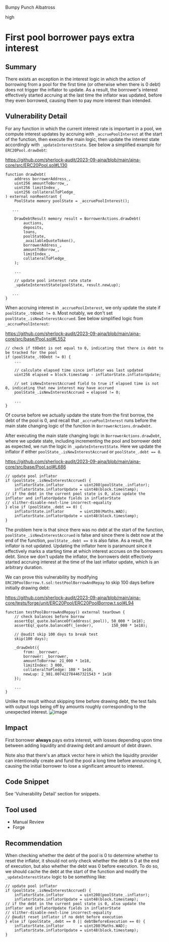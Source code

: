 Bumpy Punch Albatross

high

# First pool borrower pays extra interest
## Summary

There exists an exception in the interest logic in which the action of borrowing from a pool for the first time (or otherwise when there is 0 debt) does not trigger the inflator to update. As a result, the borrower's interest effectively started accruing at the last time the inflator was updated, before they even borrowed, causing them to pay more interest than intended.

## Vulnerability Detail

For any function in which the current interest rate is important in a pool, we compute interest updates by accruing with `_accruePoolInterest` at the start of the function, then execute the main logic, then update the interest state accordingly with `_updateInterestState`. See below a simplified example for `ERC20Pool.drawDebt`:

https://github.com/sherlock-audit/2023-09-ajna/blob/main/ajna-core/src/ERC20Pool.sol#L130
```solidity
function drawDebt(
    address borrowerAddress_,
    uint256 amountToBorrow_,
    uint256 limitIndex_,
    uint256 collateralToPledge_
) external nonReentrant {
    PoolState memory poolState = _accruePoolInterest();

   ...

    DrawDebtResult memory result = BorrowerActions.drawDebt(
        auctions,
        deposits,
        loans,
        poolState,
        _availableQuoteToken(),
        borrowerAddress_,
        amountToBorrow_,
        limitIndex_,
        collateralToPledge_
    );

    ...

    // update pool interest rate state
    _updateInterestState(poolState, result.newLup);

   ...
}
```

When accruing interest in `_accruePoolInterest`, we only update the state if `poolState_.t0Debt != 0`. Most notably, we don't set `poolState_.isNewInterestAccrued`. See below simplified logic from `_accruePoolInterest`:

https://github.com/sherlock-audit/2023-09-ajna/blob/main/ajna-core/src/base/Pool.sol#L552
```solidity
// check if t0Debt is not equal to 0, indicating that there is debt to be tracked for the pool
if (poolState_.t0Debt != 0) {
    ...

    // calculate elapsed time since inflator was last updated
    uint256 elapsed = block.timestamp - inflatorState.inflatorUpdate;

    // set isNewInterestAccrued field to true if elapsed time is not 0, indicating that new interest may have accrued
    poolState_.isNewInterestAccrued = elapsed != 0;

    ...
}
```

Of course before we actually update the state from the first borrow, the debt of the pool is 0, and recall that `_accruePoolInterest` runs before the main state changing logic of the function in `BorrowerActions.drawDebt`.

After executing the main state changing logic in `BorrowerActions.drawDebt`, where we update state, including incrementing the pool and borrower debt as expected, we run the logic in `_updateInterestState`. Here we update the inflator if either `poolState_.isNewInterestAccrued` or `poolState_.debt == 0`.

https://github.com/sherlock-audit/2023-09-ajna/blob/main/ajna-core/src/base/Pool.sol#L686
```solidity
// update pool inflator
if (poolState_.isNewInterestAccrued) {
    inflatorState.inflator       = uint208(poolState_.inflator);
    inflatorState.inflatorUpdate = uint48(block.timestamp);
// if the debt in the current pool state is 0, also update the inflator and inflatorUpdate fields in inflatorState
// slither-disable-next-line incorrect-equality
} else if (poolState_.debt == 0) {
    inflatorState.inflator       = uint208(Maths.WAD);
    inflatorState.inflatorUpdate = uint48(block.timestamp);
}
```

The problem here is that since there was no debt at the start of the function, `poolState_.isNewInterestAccrued` is false and since there is debt now at the end of the function, `poolState_.debt == 0` is also false. As a result, the inflator is not updated. Updating the inflator here is paramount since it effectively marks a starting time at which interest accrues on the borrowers debt. Since we don't update the inflator, the borrowers debt effectively started accruing interest at the time of the last inflator update, which is an arbitrary duration.

We can prove this vulnerability by modifying `ERC20PoolBorrow.t.sol:testPoolBorrowAndRepay` to skip 100 days before initially drawing debt:

https://github.com/sherlock-audit/2023-09-ajna/blob/main/ajna-core/tests/forge/unit/ERC20Pool/ERC20PoolBorrow.t.sol#L94
```solidity
function testPoolBorrowAndRepay() external tearDown {
    // check balances before borrow
    assertEq(_quote.balanceOf(address(_pool)), 50_000 * 1e18);
    assertEq(_quote.balanceOf(_lender),        150_000 * 1e18);

    // @audit skip 100 days to break test
    skip(100 days);

    _drawDebt({
        from: _borrower,
        borrower: _borrower,
        amountToBorrow: 21_000 * 1e18,
        limitIndex: 3_000,
        collateralToPledge: 100 * 1e18,
        newLup: 2_981.007422784467321543 * 1e18
    });

    ...
}
```

Unlike the result without skipping time before drawing debt, the test fails with output logs being off by amounts roughly corresponding to the unexpected interest.
![image](https://github.com/sherlock-audit/2023-09-ajna-kadenzipfel/assets/30579067/6196d147-ff67-4781-aa76-cae408be759d)

## Impact

First borrower **always** pays extra interest, with losses depending upon time between adding liquidity and drawing debt and amount of debt drawn.

Note also that there's an attack vector here in which the liquidity provider can intentionally create and fund the pool a long time before announcing it, causing the initial borrower to lose a significant amount to interest.

## Code Snippet

See 'Vulnerability Detail' section for snippets.

## Tool used

- Manual Review
- Forge

## Recommendation

When checking whether the debt of the pool is 0 to determine whether to reset the inflator, it should not only check whether the debt is 0 at the end of execution, but also whether the debt was 0 before execution. To do so, we should cache the debt at the start of the function and modify the `_updateInterestState` logic to be something like:

```solidity
// update pool inflator
if (poolState_.isNewInterestAccrued) {
    inflatorState.inflator       = uint208(poolState_.inflator);
    inflatorState.inflatorUpdate = uint48(block.timestamp);
// if the debt in the current pool state is 0, also update the inflator and inflatorUpdate fields in inflatorState
// slither-disable-next-line incorrect-equality
// @audit reset inflator if no debt before execution
} else if (poolState_.debt == 0 || debtBeforeExecution == 0) {
    inflatorState.inflator       = uint208(Maths.WAD);
    inflatorState.inflatorUpdate = uint48(block.timestamp);
}
```
